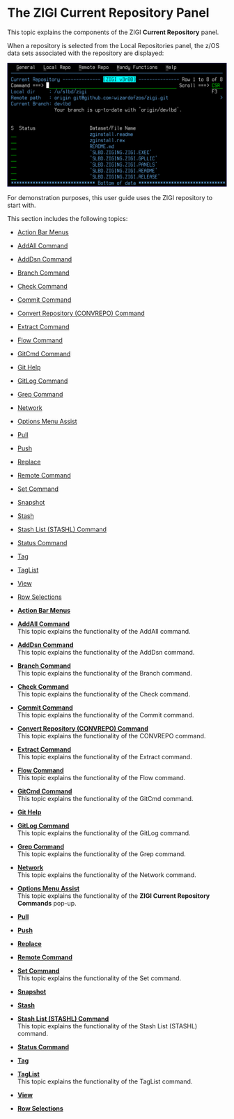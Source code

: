 # The ZIGI Current Repository Panel

This topic explains the components of the ZIGI **Current Repository** panel.

When a repository is selected from the Local Repositories panel, the z/OS data sets associated with the repository are displayed:

![](media/g_ZIGI_current_repository_panel.png)

For demonstration purposes, this user guide uses the ZIGI repository to start with.

This section includes the following topics:

-   [Action Bar Menus](r_action_bar_menus.md)
-   [AddAll Command](r_addall.md)
-   [AddDsn Command](r_adddsn.md)
-   [Branch Command](r_branch.md)
-   [Check Command](r_check.md)
-   [Commit Command](r_commit.md)
-   [Convert Repository \(CONVREPO\) Command](r_convert_repository_convrepo.md)
-   [Extract Command](r_extract.md)
-   [Flow Command](r_flow.md)
-   [GitCmd Command](r_gitcmd.md)
-   [Git Help](r_git_help.md)
-   [GitLog Command](r_gitlog.md)
-   [Grep Command](r_grep.md)
-   [Network](r_network.md)
-   [Options Menu Assist](r_options_menu_assist.md)
-   [Pull](r_pull.md)
-   [Push](r_push.md)
-   [Replace](r_replace.md)
-   [Remote Command](r_remote.md)
-   [Set Command](r_set.md)
-   [Snapshot](r_snapshot.md)
-   [Stash](r_stash.md)
-   [Stash List \(STASHL\) Command](r_stash_list.md)
-   [Status Command](r_status_crp.md)
-   [Tag](r_tag.md)
-   [TagList](r_taglist.md)
-   [View](r_view_CRP.md)
-   [Row Selections](r_row_selections.md)

-   **[Action Bar Menus](r_action_bar_menus.md)**  

-   **[AddAll Command](r_addall.md)**  
This topic explains the functionality of the AddAll command.
-   **[AddDsn Command](r_adddsn.md)**  
This topic explains the functionality of the AddDsn command.
-   **[Branch Command](r_branch.md)**  
This topic explains the functionality of the Branch command.
-   **[Check Command](r_check.md)**  
This topic explains the functionality of the Check command.
-   **[Commit Command](r_commit.md)**  
This topic explains the functionality of the Commit command.
-   **[Convert Repository \(CONVREPO\) Command](r_convert_repository_convrepo.md)**  
This topic explains the functionality of the CONVREPO command.
-   **[Extract Command](r_extract.md)**  
This topic explains the functionality of the Extract command.
-   **[Flow Command](r_flow.md)**  
This topic explains the functionality of the Flow command.
-   **[GitCmd Command](r_gitcmd.md)**  
This topic explains the functionality of the GitCmd command.
-   **[Git Help](r_git_help.md)**  

-   **[GitLog Command](r_gitlog.md)**  
This topic explains the functionality of the GitLog command.
-   **[Grep Command](r_grep.md)**  
This topic explains the functionality of the Grep command.
-   **[Network](r_network.md)**  
This topic explains the functionality of the Network command.
-   **[Options Menu Assist](r_options_menu_assist.md)**  
This topic explains the functionality of the **ZIGI Current Repository Commands** pop-up.
-   **[Pull](r_pull.md)**  

-   **[Push](r_push.md)**  

-   **[Replace](r_replace.md)**  

-   **[Remote Command](r_remote.md)**  

-   **[Set Command](r_set.md)**  
This topic explains the functionality of the Set command.
-   **[Snapshot](r_snapshot.md)**  

-   **[Stash](r_stash.md)**  

-   **[Stash List \(STASHL\) Command](r_stash_list.md)**  
This topic explains the functionality of the Stash List \(STASHL\) command.
-   **[Status Command](r_status_crp.md)**  

-   **[Tag](r_tag.md)**  

-   **[TagList](r_taglist.md)**  
This topic explains the functionality of the TagList command.
-   **[View](r_view_CRP.md)**  

-   **[Row Selections](r_row_selections.md)**  


